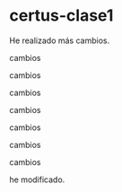 # certus-clase1
He realizado más cambios.


cambios

cambios

cambios

cambios

cambios

cambios

cambios

he  modificado.

